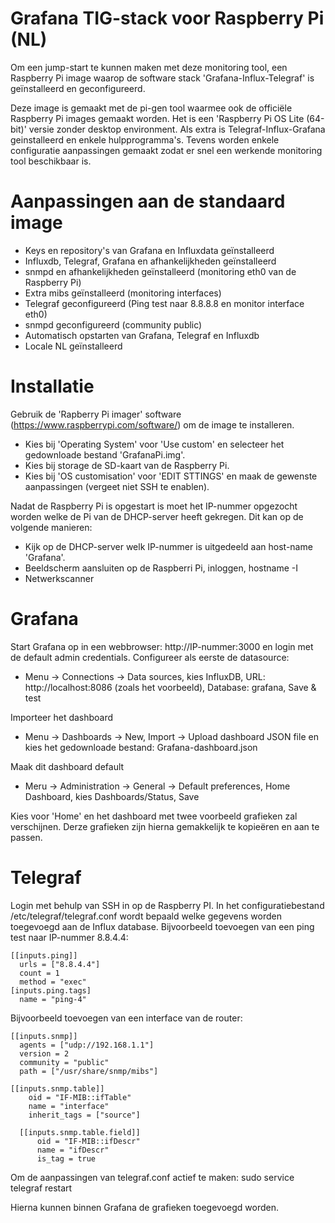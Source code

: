 # Grafana TIG-stack voor Raspberry Pi (NL)

Om een jump-start te kunnen maken met deze monitoring tool, een Raspberry Pi image waarop de software stack 'Grafana-Influx-Telegraf' is geïnstalleerd en geconfigureerd.

Deze image is gemaakt met de pi-gen tool waarmee ook de officiële Raspberry Pi images gemaakt worden. Het is een 'Raspberry Pi OS Lite (64-bit)' versie zonder desktop environment. Als extra is Telegraf-Influx-Grafana geinstalleerd en enkele hulpprogramma's. Tevens worden enkele configuratie aanpassingen gemaakt zodat er snel een werkende monitoring tool beschikbaar is.

# Aanpassingen aan de standaard image

- Keys en repository's van Grafana en Influxdata geïnstalleerd
- Influxdb, Telegraf, Grafana en afhankelijkheden geïnstalleerd
- snmpd en afhankelijkheden geïnstalleerd (monitoring eth0 van de Raspberry Pi)
- Extra mibs geïnstalleerd (monitoring interfaces)
- Telegraf geconfigureerd (Ping test naar 8.8.8.8 en monitor interface eth0)
- snmpd geconfigureerd (community public)
- Automatisch opstarten van Grafana, Telegraf en Influxdb
- Locale NL geïnstalleerd

# Installatie

Gebruik de 'Rapberry Pi imager' software (https://www.raspberrypi.com/software/) om de image te installeren.
- Kies bij 'Operating System' voor 'Use custom' en selecteer het gedownloade bestand 'GrafanaPi.img'.
- Kies bij storage de SD-kaart van de Raspberry Pi.
- Kies bij 'OS customisation' voor 'EDIT STTINGS' en maak de gewenste aanpassingen (vergeet niet SSH te enablen).

Nadat de Raspberry Pi is opgestart is moet het IP-nummer opgezocht worden welke de Pi van de DHCP-server heeft gekregen. Dit kan op de volgende manieren:
- Kijk op de DHCP-server welk IP-nummer is uitgedeeld aan host-name 'Grafana'.
- Beeldscherm aansluiten op de Raspberri Pi, inloggen, hostname -I
- Netwerkscanner

# Grafana

Start Grafana op in een webbrowser: http://IP-nummer:3000 en login met de default admin credentials.
Configureer als eerste de datasource:
- Menu -> Connections -> Data sources, kies InfluxDB, URL: http://localhost:8086 (zoals het voorbeeld), Database: grafana, Save & test

Importeer het dashboard
- Menu -> Dashboards -> New, Import -> Upload dashboard JSON file en kies het gedownloade bestand: Grafana-dashboard.json

Maak dit dashboard default
- Meru -> Administration -> General -> Default preferences, Home Dashboard, kies Dashboards/Status, Save

Kies voor 'Home' en het dashboard met twee voorbeeld grafieken zal verschijnen. Derze grafieken zijn hierna gemakkelijk te kopieëren en aan te passen.

# Telegraf

Login met behulp van SSH in op de Raspberry PI. In het configuratiebestand /etc/telegraf/telegraf.conf wordt bepaald welke gegevens worden toegevoegd aan de Influx database. Bijvoorbeeld toevoegen van een ping test naar IP-nummer 8.8.4.4:
```
[[inputs.ping]]
  urls = ["8.8.4.4"]
  count = 1
  method = "exec"
[inputs.ping.tags]
  name = "ping-4"
```

Bijvoorbeeld toevoegen van een interface van de router:
```
[[inputs.snmp]]
  agents = ["udp://192.168.1.1"]
  version = 2
  community = "public"
  path = ["/usr/share/snmp/mibs"]

[[inputs.snmp.table]]
    oid = "IF-MIB::ifTable"
    name = "interface"
    inherit_tags = ["source"]

  [[inputs.snmp.table.field]]
      oid = "IF-MIB::ifDescr"
      name = "ifDescr"
      is_tag = true
```

Om de aanpassingen van telegraf.conf actief te maken: sudo service telegraf restart

Hierna kunnen binnen Grafana de grafieken toegevoegd worden.
